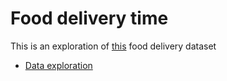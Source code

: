 # Food delivery time

This is an exploration of [this](https://www.kaggle.com/datasets/rajatkumar30/food-delivery-time) food delivery dataset

- [Data exploration](https://github.com/sathie/delivery_time/blob/main/data_exploration/data_exploration.md)
